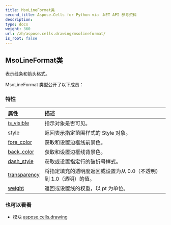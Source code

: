 ```yaml
---
title: MsoLineFormat类
second_title: Aspose.Cells for Python via .NET API 参考资料
description:
type: docs
weight: 360
url: /zh/aspose.cells.drawing/msolineformat/
is_root: false
---
```

## MsoLineFormat类
表示线条和箭头格式。



MsoLineFormat 类型公开了以下成员：

### 特性
|属性|描述|
| :- | :- |
| [is_visible](/cells/python-net/zh/aspose.cells.drawing/msolineformat/is_visible) |指示对象是否可见。|
| [style](/cells/python-net/zh/aspose.cells.drawing/msolineformat/style) |返回表示指定范围样式的 Style 对象。|
| [fore_color](/cells/python-net/zh/aspose.cells.drawing/msolineformat/fore_color) |获取和设置边框线前景色。|
| [back_color](/cells/python-net/zh/aspose.cells.drawing/msolineformat/back_color) |获取和设置边框线背景色。|
| [dash_style](/cells/python-net/zh/aspose.cells.drawing/msolineformat/dash_style) |获取或设置指定行的破折号样式。|
| [transparency](/cells/python-net/zh/aspose.cells.drawing/msolineformat/transparency) |将指定填充的透明度返回或设置为从 0.0（不透明）到 1.0（透明）的值。|
| [weight](/cells/python-net/zh/aspose.cells.drawing/msolineformat/weight) |返回或设置线的权重，以 pt 为单位。|



### 也可以看看
* 模块 [aspose.cells.drawing](..)
